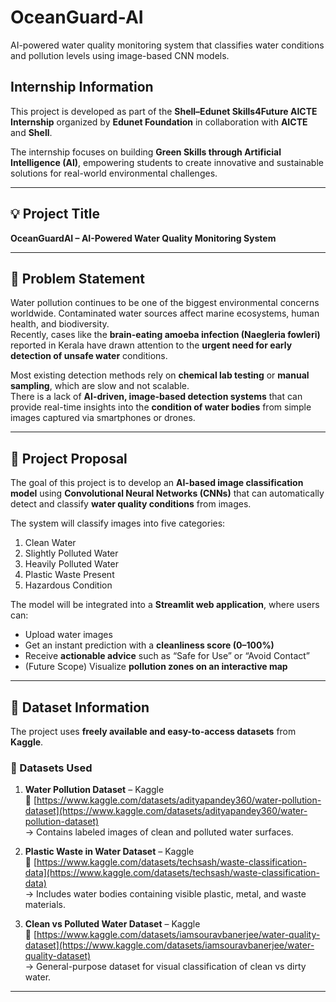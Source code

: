 # OceanGuard-AI
AI-powered water quality monitoring system that classifies water conditions and pollution levels using image-based CNN models.
## Internship Information  

This project is developed as part of the **Shell–Edunet Skills4Future AICTE Internship** organized by **Edunet Foundation** in collaboration with **AICTE** and **Shell**.  

The internship focuses on building **Green Skills through Artificial Intelligence (AI)**, empowering students to create innovative and sustainable solutions for real-world environmental challenges.  

---

## 💡 Project Title  
**OceanGuardAI – AI-Powered Water Quality Monitoring System**

---

## 🧩 Problem Statement  

Water pollution continues to be one of the biggest environmental concerns worldwide. Contaminated water sources affect marine ecosystems, human health, and biodiversity.  
Recently, cases like the **brain-eating amoeba infection (Naegleria fowleri)** reported in Kerala have drawn attention to the **urgent need for early detection of unsafe water** conditions.  

Most existing detection methods rely on **chemical lab testing** or **manual sampling**, which are slow and not scalable.  
There is a lack of **AI-driven, image-based detection systems** that can provide real-time insights into the **condition of water bodies** from simple images captured via smartphones or drones.  

---

## 🚀 Project Proposal  

The goal of this project is to develop an **AI-based image classification model** using **Convolutional Neural Networks (CNNs)** that can automatically detect and classify **water quality conditions** from images.  

The system will classify images into five categories:  
1. Clean Water  
2. Slightly Polluted Water  
3. Heavily Polluted Water  
4. Plastic Waste Present  
5. Hazardous Condition  

The model will be integrated into a **Streamlit web application**, where users can:  
- Upload water images  
- Get an instant prediction with a **cleanliness score (0–100%)**  
- Receive **actionable advice** such as “Safe for Use” or “Avoid Contact”  
- (Future Scope) Visualize **pollution zones on an interactive map**

---

## 🧠 Dataset Information  

The project uses **freely available and easy-to-access datasets** from **Kaggle**.

### 📂 Datasets Used  
1. **Water Pollution Dataset** – Kaggle  
   🔗 [https://www.kaggle.com/datasets/adityapandey360/water-pollution-dataset](https://www.kaggle.com/datasets/adityapandey360/water-pollution-dataset)  
   → Contains labeled images of clean and polluted water surfaces.  

2. **Plastic Waste in Water Dataset** – Kaggle  
   🔗 [https://www.kaggle.com/datasets/techsash/waste-classification-data](https://www.kaggle.com/datasets/techsash/waste-classification-data)  
   → Includes water bodies containing visible plastic, metal, and waste materials.  

3. **Clean vs Polluted Water Dataset** – Kaggle  
   🔗 [https://www.kaggle.com/datasets/iamsouravbanerjee/water-quality-dataset](https://www.kaggle.com/datasets/iamsouravbanerjee/water-quality-dataset)  
   → General-purpose dataset for visual classification of clean vs dirty water.  

---

